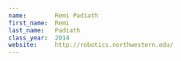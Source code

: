 ```yaml
---
name:        Remi Padiath
first_name:  Remi
last_name:   Padiath
class_year:  2014
website:     http://robotics.northwestern.edu/
---
```

